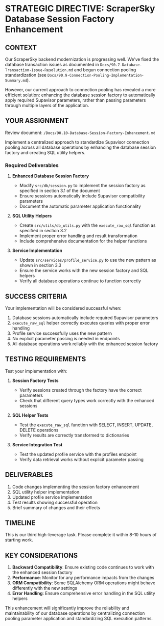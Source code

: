 # STRATEGIC DIRECTIVE: ScraperSky Database Session Factory Enhancement

## CONTEXT

Our ScraperSky backend modernization is progressing well. We've fixed the database transaction issues as documented in `Docs/90.7-Database-Transaction-Issue-Resolution.md` and begun connection pooling standardization (see `Docs/90.9-Connection-Pooling-Implementation-Summary.md`). 

However, our current approach to connection pooling has revealed a more efficient solution: enhancing the database session factory to automatically apply required Supavisor parameters, rather than passing parameters through multiple layers of the application.

## YOUR ASSIGNMENT

Review document: `/Docs/90.10-Database-Session-Factory-Enhancement.md`

Implement a centralized approach to standardize Supavisor connection pooling across all database operations by enhancing the database session factory and creating SQL utility helpers.

### Required Deliverables

1. **Enhanced Database Session Factory**
   - Modify `src/db/session.py` to implement the session factory as specified in section 3.1 of the document
   - Ensure sessions automatically include Supavisor compatibility parameters
   - Document the automatic parameter application functionality

2. **SQL Utility Helpers**
   - Create `src/utils/db_utils.py` with the `execute_raw_sql` function as specified in section 3.2
   - Implement proper error handling and result transformation
   - Include comprehensive documentation for the helper functions

3. **Service Implementation**
   - Update `src/services/profile_service.py` to use the new pattern as shown in section 3.3
   - Ensure the service works with the new session factory and SQL helpers
   - Verify all database operations continue to function correctly

## SUCCESS CRITERIA

Your implementation will be considered successful when:

1. Database sessions automatically include required Supavisor parameters
2. `execute_raw_sql` helper correctly executes queries with proper error handling
3. Profile service successfully uses the new pattern
4. No explicit parameter passing is needed in endpoints
5. All database operations work reliably with the enhanced session factory

## TESTING REQUIREMENTS

Test your implementation with:

1. **Session Factory Tests**
   - Verify sessions created through the factory have the correct parameters
   - Check that different query types work correctly with the enhanced sessions

2. **SQL Helper Tests**
   - Test the `execute_raw_sql` function with SELECT, INSERT, UPDATE, DELETE operations
   - Verify results are correctly transformed to dictionaries

3. **Service Integration Test**
   - Test the updated profile service with the profiles endpoint
   - Verify data retrieval works without explicit parameter passing

## DELIVERABLES

1. Code changes implementing the session factory enhancement
2. SQL utility helper implementation
3. Updated profile service implementation
4. Test results showing successful operation
5. Brief summary of changes and their effects

## TIMELINE

This is our third high-leverage task. Please complete it within 8-10 hours of starting work.

## KEY CONSIDERATIONS

1. **Backward Compatibility**: Ensure existing code continues to work with the enhanced session factory
2. **Performance**: Monitor for any performance impacts from the changes
3. **ORM Compatibility**: Some SQLAlchemy ORM operations might behave differently with the new settings
4. **Error Handling**: Ensure comprehensive error handling in the SQL utility helpers

This enhancement will significantly improve the reliability and maintainability of our database operations by centralizing connection pooling parameter application and standardizing SQL execution patterns.